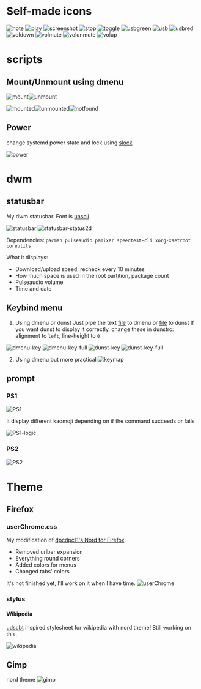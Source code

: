 # Self-made icons
![note](icon/note.png) ![play](icon/play.png) ![screenshot](icon/screenshot.png) ![stop](icon/stop.png) ![toggle](icon/toggle.png) ![usbgreen](icon/usbgreen.png) ![usb](icon/usb.png) ![usbred](icon/usbred.png) ![voldown](icon/voldown.png) ![volmute](icon/volmute.png) ![volunmute](icon/volunmute.png) ![volup](icon/volup.png)

# scripts
## Mount/Unmount using dmenu

![mount](scripts/mounting-menu/dmenu-mount.png)![unmount](scripts/mounting-menu/dmenu-unmount.png)

![mounted](scripts/mounting-menu/filesystem-mounted.png)![unmounted](scripts/mounting-menu/filesystem-unmounted.png)![notfound](scripts/mounting-menu/filesystem-notfound.png)
## Power
change systemd power state and lock using [slock](https://tools.suckless.org/slock/)

![power](scripts/power/power.png)

# dwm
## statusbar
My dwm statusbar. Font is [unscii](http://pelulamu.net/unscii/).

![statusbar](dwm/dwmbar.png)
![statusbar-status2d](dwm/dwmbar-color.png)

Dependencies: ```pacman pulseaudio pamixer speedtest-cli xorg-xsetroot coreutils```

What it displays:
* Download/upload speed, recheck every 10 minutes
* How much space is used in the root partition, package count
* Pulseaudio volume
* Time and date

## Keybind menu
1) Using dmenu or dunst
Just pipe the text [file](scripts/key) to dmenu or [file](key-dunst) to dunst
If you want dunst to display it correctly, change these in dunstrc: alignment to ``left``, line-height to ``0``

![dmenu-key](scripts/dmenu-key/dmenu-key.png)
![dmenu-key-full](scripts/dmenu-key/dmenu-key-full.png)
![dunst-key](scripts/dmenu-key/dunst-key.png)
![dunst-key-full](scripts/dmenu-key/dunst-key-full.png)

2) Using dmenu but more practical
![keymap](scripts/keymap/map.png)


## prompt
### PS1
![PS1](scripts/prompt/PS1.png)

It display different kaomoji depending on if the command succeeds or fails

![PS1-logic](scripts/prompt/PS1-logic.png)
### PS2
![PS2](scripts/prompt/PS2.png)

# Theme
## Firefox
### userChrome.css
My modification of [dpcdpc11's Nord for Firefox](https://www.deviantart.com/dpcdpc11/art/Nord-for-Firefox-837860916).

* Removed urlbar expansion
* Everything round corners
* Added colors for menus
* Changed tabs' colors

It's not finished yet, I'll work on it when I have time.
![userChrome](firefox/userChrome.png)
### stylus
#### Wikipedia
[udscbt](https://github.com/udscbt-wsx/udscbt-userstyles) inspired stylesheet for wikipedia with nord theme! Still working on this.

![wikipedia](firefox/stylus/wikipedia.png)

## Gimp
nord theme
![gimp](image/gimp.png)

